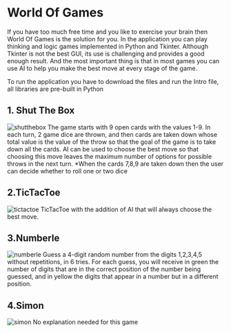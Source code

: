# World Of Games
If you have too much free time and you like to exercise your brain then World Of Games is the solution for you.
In the application you can play thinking and logic games implemented in Python and Tkinter.
Although Tkinter is not the best GUI, its use is challenging and provides a good enough result.
And the most important thing is that in most games you can use AI to help you make the best move at every stage of the game.

To run the application you have to download the files and run the Intro file, all libraries are pre-built in Python

## 1. Shut The Box

![shutthebox](https://user-images.githubusercontent.com/96999217/192718861-cfcddb1e-0378-4445-ac3f-7cb5e9a9ae8e.gif)
The game starts with 9 open cards with the values 1-9.
In each turn, 2 game dice are thrown, and then cards are taken down whose total value is the value of the throw so that the goal of the game is to take down all the cards.
AI can be used to choose the best move so that choosing this move leaves the maximum number of options for possible throws in the next turn.
*When the cards 7,8,9 are taken down then the user can decide whether to roll one or two dice

## 2.TicTacToe

![tictactoe](https://user-images.githubusercontent.com/96999217/192719009-24bf5628-ebc3-4171-8bc8-d6a35fec3bc2.gif)
TicTacToe with the addition of AI that will always choose the best move.

## 3.Numberle

![numberle](https://user-images.githubusercontent.com/96999217/192719072-c7856689-a1f9-47fb-9ef4-5152dfbf1571.gif)
Guess a 4-digit random number from the digits 1,2,3,4,5 without repetitions, in 6 tries.
For each guess, you will receive in green the number of digits that are in the correct position of the number being guessed, and in yellow the digits that appear in a number but in a different position.

## 4.Simon

![simon](https://user-images.githubusercontent.com/96999217/192719109-780c5d3f-1329-476f-af09-4736c5d227bc.gif)
No explanation needed for this game
